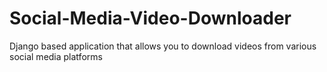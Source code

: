 # Social-Media-Video-Downloader
Django based application that allows you to download videos from various social media platforms
